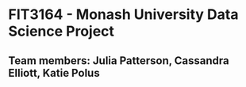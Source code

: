 # FIT3164 - Monash University Data Science Project
## Team members: Julia Patterson, Cassandra Elliott, Katie Polus
